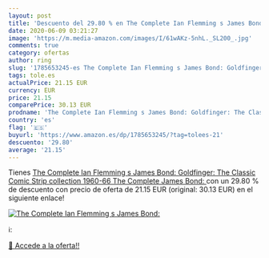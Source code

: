 ```yaml
---
layout: post
title: 'Descuento del 29.80 % en The Complete Ian Flemming s James Bond: '
date: 2020-06-09 03:21:27
image: 'https://m.media-amazon.com/images/I/61wAKz-5nhL._SL200_.jpg'
comments: true
category: ofertas
author: ring
slug: '1785653245-es The Complete Ian Flemming s James Bond: Goldfinger: The...'
tags: tole.es
actualPrice: 21.15 EUR
currency: EUR
price: 21.15
comparePrice: 30.13 EUR
prodname: 'The Complete Ian Flemming s James Bond: Goldfinger: The Classic Comic Strip collection 1960-66  The Complete James Bond: '
country: 'es'
flag: '🇪🇸'
buyurl: 'https://www.amazon.es/dp/1785653245/?tag=tolees-21'
descuento: '29.80'
average: '21.15'
---
```


Tienes [The Complete Ian Flemming s James Bond: Goldfinger: The Classic Comic Strip collection 1960-66  The Complete James Bond: ](https://www.amazon.es/dp/1785653245/?tag=tolees-21) con un 29.80 % de descuento con precio de oferta de 21.15 EUR (original: 30.13 EUR) en el siguiente enlace!

[![The Complete Ian Flemming s James Bond: ](https://m.media-amazon.com/images/I/61wAKz-5nhL._SL200_.jpg)](https://www.amazon.es/dp/1785653245/?tag=tolees-21)

ℹ️:


[🛒 Accede a la oferta!!](https://www.amazon.es/dp/1785653245/?tag=tolees-21)

